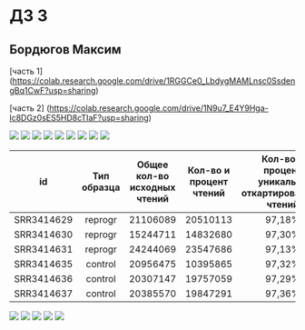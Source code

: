 # ДЗ 3
## Бордюгов Максим

[часть 1]
(https://colab.research.google.com/drive/1RGGCe0_LbdygMAMLnsc0SsdengBq1CwF?usp=sharing)

[часть 2]
(https://colab.research.google.com/drive/1N9u7_E4Y9Hga-lc8DGz0sES5HD8cTIaF?usp=sharing)

![](src/1.png)
![](src/2.png)
![](src/3.png)
![](src/4.png)
![](src/5.png)
![](src/6.png)
![](src/7.png)
![](src/8.png)
![](src/9.png)

|id|Тип образца|Общее кол-во исходных чтений|Кол-во и процент чтений|Кол-во и процент уникально откартированных чтений|Общее кол-во чтений|
|:-:|:-:|:-:|:-:|:-:|:-:|
| SRR3414629 | reprogr | 21106089 | 20510113 | 97,18% | 18375819 | 87.06% | 16049597 |
| SRR3414630 | reprogr | 15244711 | 14832680 | 97,30% | 13186153 | 86.50% | 11465340 |
| SRR3414631 | reprogr | 24244069 | 23547686 | 97,13% | 20928923 | 86.33% | 18408834 |
| SRR3414635 | control | 20956475 | 10395865 | 97,32% | 18428302 | 87.94% | 16275982 |
| SRR3414636 | control | 20307147 | 19757059 | 97,29% | 17825368 | 87.78% | 15757569 |
| SRR3414637 | control | 20385570 | 19847291 | 97,36% | 17844841 | 87.54% | 15736965 |

![](src/12.png)
![](src/13.png)
![](src/14.png)
![](src/10.png)
![](src/11.png)


